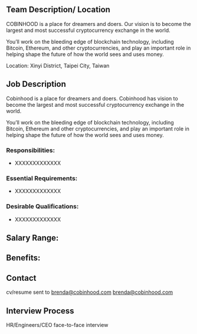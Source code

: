 ## Team Description/ Location

COBINHOOD is a place for dreamers and doers.
Our vision is  to become the largest and most successful cryptocurrency exchange in the world.

You’ll work on the bleeding edge of blockchain technology, including Bitcoin, Ethereum, and other cryptocurrencies, and play an important role in helping shape the future of how the world sees and uses money.

Location: Xinyi District, Taipei City, Taiwan

## Job Description

Cobinhood is a place for dreamers and doers.
Cobinhood has vision to become the largest and most successful cryptocurrency exchange in the world.

You’ll work on the bleeding edge of blockchain technology, including Bitcoin, Ethereum and other cryptocurrencies, and play an important role in helping shape the future of how the world sees and uses money.

### Responsibilities:

- XXXXXXXXXXXXX

### Essential Requirements:

- XXXXXXXXXXXXX

### Desirable Qualifications:

- XXXXXXXXXXXXX

## Salary Range:


## Benefits:


## Contact
cv/resume sent to brenda@cobinhood.com
brenda@cobinhood.com

## Interview Process
HR/Engineers/CEO face-to-face interview
